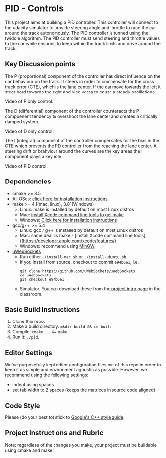 # PID - Controls

This project aims at building a PID controller. This controller will connect to the udacity simulator to provide steering angle and throttle to race the car around the track autonomously. The PID controller is tunned using the twiddle algorithm. The PID controller must send steering and throttle values to the car while ensuring to keep within the track limits and drive around the track.

## Key Discussion points

The P (proportional) component of the controller has direct influence on the car behaviour on the track. It steers in order to compensate for the cross track error (CTE), which is the lane center. If the car move towards the left it steer hard towards the right and vice versa to cause a steady oscillations.

Video of P only control.

The D (differential) component of the controller counteracts the P compoenent tendency to overshoot the lane center and creates a critically damped system.

Video of D only control.

The I (integral) component of the controller compensates for the bias in the CTE which prevents the PD controller from the reaching the lane center. A steering drift or brahviour around the curves are the key areas the I component plays a key role.

Video of PID control.

## Dependencies

* cmake >= 3.5
 * All OSes: [click here for installation instructions](https://cmake.org/install/)
* make >= 4.1(mac, linux), 3.81(Windows)
  * Linux: make is installed by default on most Linux distros
  * Mac: [install Xcode command line tools to get make](https://developer.apple.com/xcode/features/)
  * Windows: [Click here for installation instructions](http://gnuwin32.sourceforge.net/packages/make.htm)
* gcc/g++ >= 5.4
  * Linux: gcc / g++ is installed by default on most Linux distros
  * Mac: same deal as make - [install Xcode command line tools]((https://developer.apple.com/xcode/features/)
  * Windows: recommend using [MinGW](http://www.mingw.org/)
* [uWebSockets](https://github.com/uWebSockets/uWebSockets)
  * Run either `./install-mac.sh` or `./install-ubuntu.sh`.
  * If you install from source, checkout to commit `e94b6e1`, i.e.
    ```
    git clone https://github.com/uWebSockets/uWebSockets 
    cd uWebSockets
    git checkout e94b6e1
    ```
  * Simulator. You can download these from the [project intro page](https://github.com/udacity/self-driving-car-sim/releases) in the classroom.

## Basic Build Instructions

1. Clone this repo.
2. Make a build directory: `mkdir build && cd build`
3. Compile: `cmake .. && make`
4. Run it: `./pid`. 

## Editor Settings

We've purposefully kept editor configuration files out of this repo in order to
keep it as simple and environment agnostic as possible. However, we recommend
using the following settings:

* indent using spaces
* set tab width to 2 spaces (keeps the matrices in source code aligned)

## Code Style

Please (do your best to) stick to [Google's C++ style guide](https://google.github.io/styleguide/cppguide.html).

## Project Instructions and Rubric

Note: regardless of the changes you make, your project must be buildable using
cmake and make!
